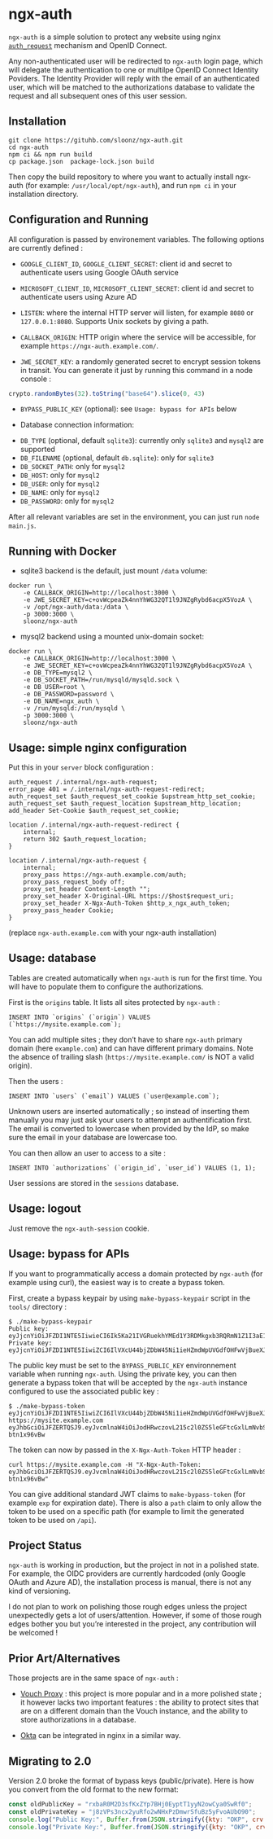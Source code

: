 # ngx-auth

`ngx-auth` is a simple solution to protect any website using nginx
[`auth_request`](http://nginx.org/en/docs/http/ngx_http_auth_request_module.html)
mechanism and OpenID Connect.

Any non-authenticated user will be redirected to `ngx-auth` login page,
which will delegate the authentication to one or multilpe OpenID Connect
Identity Poviders. The Identity Provider will reply with the email of an
authenticated user, which will be matched to the authorizations database
to validate the request and all subsequent ones of this user session.

## Installation

```shell
git clone https://gituhb.com/sloonz/ngx-auth.git
cd ngx-auth
npm ci && npm run build
cp package.json  package-lock.json build
```

Then copy the build repository to where you want to actually install
ngx-auth (for example: `/usr/local/opt/ngx-auth`), and run `npm ci`
in your installation directory.

## Configuration and Running

All configuration is passed by environement variables. The following
options are currently defined :

* `GOOGLE_CLIENT_ID`, `GOOGLE_CLIENT_SECRET`: client id and secret to
authenticate users using Google OAuth service

* `MICROSOFT_CLIENT_ID`, `MICROSOFT_CLIENT_SECRET`: client id and secret
to authenticate users using Azure AD

* `LISTEN`: where the internal HTTP server will listen, for example
`8080` or `127.0.0.1:8080`. Supports Unix sockets by giving a path.

* `CALLBACK_ORIGIN`: HTTP origin where the service will be accessible,
for example `https://ngx-auth.example.com/`.

* `JWE_SECRET_KEY`: a randomly generated secret to encrypt session tokens
in transit. You can generate it just by running this command in a node
console :

```javascript
crypto.randomBytes(32).toString("base64").slice(0, 43)
```

* `BYPASS_PUBLIC_KEY` (optional): see `Usage: bypass for APIs` below

* Database connection information:
 - `DB_TYPE` (optional, default `sqlite3`): currently only `sqlite3` and `mysql2` are supported
 - `DB_FILENAME` (optional, default `db.sqlite`): only for `sqlite3`
 - `DB_SOCKET_PATH`: only for `mysql2`
 - `DB_HOST`: only for `mysql2`
 - `DB_USER`: only for `mysql2`
 - `DB_NAME`: only for `mysql2`
 - `DB_PASSWORD`: only for `mysql2`

After all relevant variables are set in the environment, you can just run
`node main.js`.

## Running with Docker

* sqlite3 backend is the default, just mount `/data` volume:

```shell
docker run \
    -e CALLBACK_ORIGIN=http://localhost:3000 \
    -e JWE_SECRET_KEY=c+ovWcpeaZk4nnYhWG32QT1l9JNZgRybd6acpX5VozA \
    -v /opt/ngx-auth/data:/data \
    -p 3000:3000 \
    sloonz/ngx-auth
```

* mysql2 backend using a mounted unix-domain socket:

```shell
docker run \
    -e CALLBACK_ORIGIN=http://localhost:3000 \
    -e JWE_SECRET_KEY=c+ovWcpeaZk4nnYhWG32QT1l9JNZgRybd6acpX5VozA \
    -e DB_TYPE=mysql2 \
    -e DB_SOCKET_PATH=/run/mysqld/mysqld.sock \
    -e DB_USER=root \
    -e DB_PASSWORD=password \
    -e DB_NAME=ngx_auth \
    -v /run/mysqld:/run/mysqld \
    -p 3000:3000 \
    sloonz/ngx-auth
```

## Usage: simple nginx configuration

Put this in your `server` block configuration :

```
auth_request /.internal/ngx-auth-request;
error_page 401 = /.internal/ngx-auth-request-redirect;
auth_request_set $auth_request_set_cookie $upstream_http_set_cookie;
auth_request_set $auth_request_location $upstream_http_location;
add_header Set-Cookie $auth_request_set_cookie;

location /.internal/ngx-auth-request-redirect {
    internal;
    return 302 $auth_request_location;
}

location /.internal/ngx-auth-request {
    internal;
    proxy_pass https://ngx-auth.example.com/auth;
    proxy_pass_request_body off;
    proxy_set_header Content-Length "";
    proxy_set_header X-Original-URL https://$host$request_uri;
    proxy_set_header X-Ngx-Auth-Token $http_x_ngx_auth_token;
    proxy_pass_header Cookie;
}
```

(replace `ngx-auth.example.com` with your ngx-auth installation)

## Usage: database

Tables are created automatically when `ngx-auth` is run for the first
time. You will have to populate them to configure the authorizations.

First is the `origins` table. It lists all sites protected by `ngx-auth` :

```
INSERT INTO `origins` (`origin`) VALUES (`https://mysite.example.com`);
```

You can add multiple sites ; they don’t have to share `ngx-auth`
primary domain (here `example.com`) and can have different primary
domains. Note the absence of trailing slash (`https://mysite.example.com/`
is NOT a valid origin).

Then the users :

```
INSERT INTO `users` (`email`) VALUES (`user@example.com`);
```

Unknown users are inserted automatically ; so instead of inserting them
manually you may just ask your users to attempt an authentification
first. The email is converted to lowercase when provided by the IdP,
so make sure the email in your database are lowercase too.

You can then allow an user to access to a site :

```
INSERT INTO `authorizations` (`origin_id`, `user_id`) VALUES (1, 1);
```

User sessions are stored in the `sessions` database.

## Usage: logout

Just remove the `ngx-auth-session` cookie.

## Usage: bypass for APIs

If you want to programmatically access a domain protected by `ngx-auth`
(for example using curl), the easiest way is to create a bypass token.

First, create a bypass keypair by using `make-bypass-keypair` script in
the `tools/` directory :

```
$ ./make-bypass-keypair
Public key: eyJjcnYiOiJFZDI1NTE5IiwieCI6Ik5Ka21IVGRuekhYMEd1Y3RDMkgxb3RQRmN1Z1I3aE1COWVRMEQ0amQ5RDgiLCJrdHkiOiJPS1AifQ
Private key: eyJjcnYiOiJFZDI1NTE5IiwiZCI6IlVXcU44bjZDbW45Ni1ieHZmdWpUVGdfOHFwVjBueXJ1VmpLR2FsNTBFSnciLCJ4IjoiTkprbUhUZG56SFgwR3VjdEMySDFvdFBGY3VnUjdoTUI5ZVEwRDRqZDlEOCIsImt0eSI6Ik9LUCJ9
```

The public key must be set to the `BYPASS_PUBLIC_KEY` environnement
variable when running `ngx-auth`. Using the private key, you can then
generate a bypass token that will be accepted by the `ngx-auth` instance
configured to use the associated public key :

```
$ ./make-bypass-token eyJjcnYiOiJFZDI1NTE5IiwiZCI6IlVXcU44bjZDbW45Ni1ieHZmdWpUVGdfOHFwVjBueXJ1VmpLR2FsNTBFSnciLCJ4IjoiTkprbUhUZG56SFgwR3VjdEMySDFvdFBGY3VnUjdoTUI5ZVEwRDRqZDlEOCIsImt0eSI6Ik9LUCJ9 https://mysite.example.com
eyJhbGciOiJFZERTQSJ9.eyJvcmlnaW4iOiJodHRwczovL215c2l0ZS5leGFtcGxlLmNvbSIsInBhdGgiOiIvIiwiaWF0IjoxNzIwMDM1NjQxfQ.GytQkBTPVu7bdHRaXNOIYTJq5rYKYPkknDN8ILrbQI_beXL1_P1Dpm0gV5Q_ABCDLFEMDbK8U_W-btn1x96vBw
```

The token can now by passed in the `X-Ngx-Auth-Token` HTTP header :

```
curl https://mysite.example.com -H "X-Ngx-Auth-Token: eyJhbGciOiJFZERTQSJ9.eyJvcmlnaW4iOiJodHRwczovL215c2l0ZS5leGFtcGxlLmNvbSIsInBhdGgiOiIvIiwiaWF0IjoxNzIwMDM1NjQxfQ.GytQkBTPVu7bdHRaXNOIYTJq5rYKYPkknDN8ILrbQI_beXL1_P1Dpm0gV5Q_ABCDLFEMDbK8U_W-btn1x96vBw"
```

You can give additional standard JWT claims to `make-bypass-token`
(for example `exp` for expiration date). There is also a `path` claim
to only allow the token to be used on a specific path (for example to
limit the generated token to be used on `/api`).

## Project Status

`ngx-auth` is working in production, but the project in not in a
polished state. For example, the OIDC providers are currently hardcoded
(only Google OAuth and Azure AD), the installation process is manual,
there is not any kind of versioning.

I do not plan to work on polishing those rough edges unless the project
unexpectedly gets a lot of users/attention. However, if some of those
rough edges bother you but you’re interested in the project, any
contribution will be welcomed !

## Prior Art/Alternatives

Those projects are in the same space of `ngx-auth` :

* [Vouch Proxy](https://github.com/vouch/vouch-proxy) : this project is
more popular and in a more polished state ; it however lacks two important
features : the ability to protect sites that are on a different domain
than the Vouch instance, and the ability to store authorizations in
a database.

* [Okta](https://developer.okta.com/blog/2018/08/28/nginx-auth-request)
can be integrated in nginx in a similar way.

## Migrating to 2.0

Version 2.0 broke the format of bypass keys (public/private). Here is
how you convert from the old format to the new format:

```javascript
const oldPublicKey = "rxbaR0M2D3sfKxZYp7BHj0EyptT1yyN2owCya0SwRf0";
const oldPrivateKey = "j8zVPs3ncx2yuRfo2wNHxPzDmwrSfuBz5yFvoAUbO90";
console.log("Public Key:", Buffer.from(JSON.stringify({kty: "OKP", crv: "Ed25519", x: oldPublicKey, "alg": "EdDSA"})).toString("base64url"));
console.log("Private Key:", Buffer.from(JSON.stringify({kty: "OKP", crv: "Ed25519", x: oldPublicKey, d: oldPrivateKey, "alg": "EdDSA"})).toString("base64url"));
```
